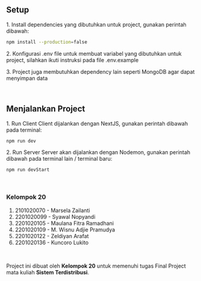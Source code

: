 ## Setup

1\. Install dependencies yang dibutuhkan untuk project, gunakan perintah dibawah:
```bash
npm install --production=false
```

2\. Konfigurasi .env file untuk membuat variabel yang dibutuhkan untuk project, silahkan ikuti instruksi pada file .env.example

3\. Project juga membutuhkan dependency lain seperti MongoDB agar dapat menyimpan data

<br />

## Menjalankan Project

1\. Run Client
Client dijalankan dengan NextJS, gunakan perintah dibawah pada terminal:
```bash
npm run dev
```

2\. Run Server
Server akan dijalankan dengan Nodemon, gunakan perintah dibawah pada terminal lain / terminal baru:
```bash
npm run devStart
```

<br />

### Kelompok 20
1. 2101020070 - Marsela Zailanti
2. 2201020099 - Syawal Nopyandi
3. 2201020105 - Maulana Fitra Ramadhani
4. 2201020109 - M. Wisnu Adjie Pramudya
5. 2201020122 - Zeldiyan Arafat
6. 2201020136 - Kuncoro Lukito

<br />

Project ini dibuat oleh <b>Kelompok 20</b> untuk memenuhi tugas Final Project mata kuliah <b>Sistem Terdistribusi</b>.
